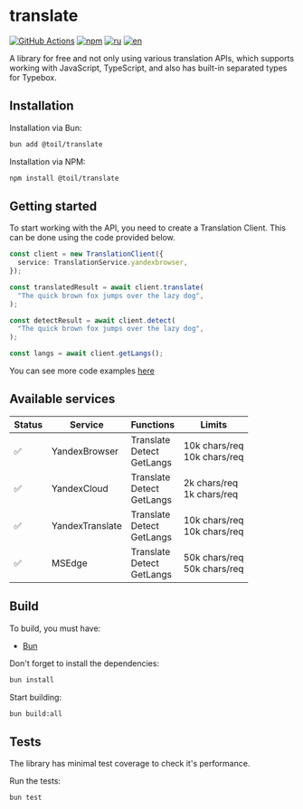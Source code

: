 # translate

[![GitHub Actions](https://github.com/FOSWLY/translate/actions/workflows/build.yml/badge.svg)](https://github.com/FOSWLY/translate/actions/workflows/build.yml)
[![npm](https://img.shields.io/bundlejs/size/@toil/translate)](https://www.npmjs.com/package/@toil/translate)
[![ru](https://img.shields.io/badge/%D1%8F%D0%B7%D1%8B%D0%BA-%D0%A0%D1%83%D1%81%D1%81%D0%BA%D0%B8%D0%B9%20%F0%9F%87%B7%F0%9F%87%BA-white)](README-RU.md)
[![en](https://img.shields.io/badge/lang-English%20%F0%9F%87%AC%F0%9F%87%A7-white)](README.md)

A library for free and not only using various translation APIs, which supports working with JavaScript, TypeScript, and also has built-in separated types for Typebox.

## Installation

Installation via Bun:

```bash
bun add @toil/translate
```

Installation via NPM:

```bash
npm install @toil/translate
```

## Getting started

To start working with the API, you need to create a Translation Client. This can be done using the code provided below.

```ts
const client = new TranslationClient({
  service: TranslationService.yandexbrowser,
});

const translatedResult = await client.translate(
  "The quick brown fox jumps over the lazy dog",
);

const detectResult = await client.detect(
  "The quick brown fox jumps over the lazy dog",
);

const langs = await client.getLangs();
```

You can see more code examples [here](https://github.com/FOSWLY/translate/tree/main/examples)

## Available services

| Status | Service         | Functions                       | Limits                         |
| ------ | --------------- | ------------------------------- | ------------------------------ |
| ✅     | YandexBrowser   | Translate<br>Detect<br>GetLangs | 10k chars/req<br>10k chars/req |
| ✅     | YandexCloud     | Translate<br>Detect<br>GetLangs | 2k chars/req<br>1k chars/req   |
| ✅     | YandexTranslate | Translate<br>Detect<br>GetLangs | 10k chars/req<br>10k chars/req |
| ✅     | MSEdge          | Translate<br>Detect<br>GetLangs | 50k chars/req<br>50k chars/req |

## Build

To build, you must have:

- [Bun](https://bun.sh/)

Don't forget to install the dependencies:

```bash
bun install
```

Start building:

```bash
bun build:all
```

## Tests

The library has minimal test coverage to check it's performance.

Run the tests:

```bash
bun test
```
